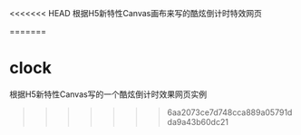 <<<<<<< HEAD
根据H5新特性Canvas画布来写的酷炫倒计时特效网页

=======
# clock
根据H5新特性Canvas写的一个酷炫倒计时效果网页实例
>>>>>>> 6aa2073ce7d748cca889a05791dda9a43b60dc21
